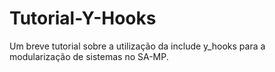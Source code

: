 # Tutorial-Y-Hooks
Um breve tutorial sobre a utilização da include y_hooks para a modularização de sistemas no SA-MP.
